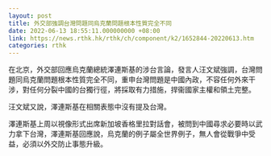 ```yaml
---
layout: post
title: 外交部強調台灣問題同烏克蘭問題根本性質完全不同
date: 2022-06-13 18:55:11.000000000 +08:00
link: https://news.rthk.hk/rthk/ch/component/k2/1652844-20220613.htm
categories: rthk
---
```


在北京，外交部回應烏克蘭總統澤連斯基的涉台言論，發言人汪文斌強調，台灣問題同烏克蘭問題根本性質完全不同，重申台灣問題是中國內政，不容任何外來干涉，對任何分裂中國的台獨行徑，將採取有力措施，捍衞國家主權和領土完整。

汪文斌又說，澤連斯基在相關表態中沒有提及台灣。

澤連斯基上周以視像形式出席新加坡香格里拉對話會，被問到中國尋求必要時以武力拿下台灣，澤連斯基回應說，烏克蘭的例子屬全世界例子，無人會從戰爭中受益，必須以外交防止事態升級。

